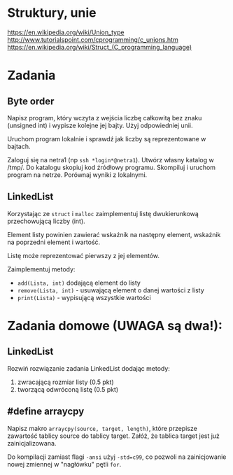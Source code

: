 # Struktury, unie
https://en.wikipedia.org/wiki/Union_type
http://www.tutorialspoint.com/cprogramming/c_unions.htm
https://en.wikipedia.org/wiki/Struct_(C_programming_language)

# Zadania

## Byte order
Napisz program, który wczyta z wejścia liczbę całkowitą bez znaku (unsigned int) i wypisze kolejne jej bajty. Użyj odpowiedniej unii.

Uruchom program lokalnie i sprawdź jak liczby są reprezentowane w bajtach.

Zaloguj się na netra1 (np `ssh *login*@netra1`). Utwórz własny katalog w /tmp/. Do katalogu skopiuj kod źródłowy programu. Skompiluj i uruchom program na netrze. Porównaj wyniki z lokalnymi.


## LinkedList
Korzystając ze `struct` i `malloc` zaimplementuj listę dwukierunkową przechowującą liczby (int).

Element listy powinien zawierać wskaźnik na następny element, wskaźnik na poprzedni element i wartość.

Listę może reprezentować pierwszy z jej elementów.

Zaimplementuj metody:
- `add(Lista, int)` dodającą element do listy
- `remove(Lista, int)` - usuwającą element o danej wartości z listy
- `print(Lista)` - wypisującą wszystkie wartości


# Zadania domowe (**UWAGA** są dwa!):

## LinkedList
Rozwiń rozwiązanie zadania LinkedList dodając metody:

1. zwracającą rozmiar listy (0.5 pkt)
2. tworzącą odwróconą listę (0.5 pkt)

## #define arraycpy
Napisz makro `arraycpy(source, target, length)`, które przepisze zawartość tablicy source do tablicy target. Załóż, że tablica target jest już zainicjalizowana.

Do kompilacji zamiast flagi `-ansi` użyj `-std=c99`, co pozwoli na zainicjowanie nowej zmiennej w "nagłówku" pętli `for`.
